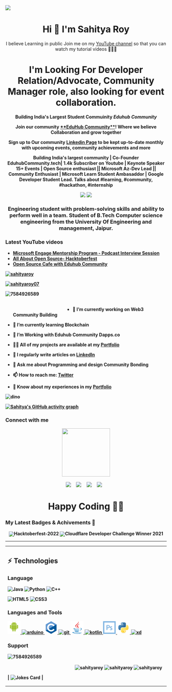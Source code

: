 ![](https://media-exp1.licdn.com/dms/image/C5616AQERgnIMqCw2cw/profile-displaybackgroundimage-shrink_350_1400/0/1634467373344?e=1646265600&v=beta&t=nJtU58MCU_FlAdTX6A_vUrBrOZuO_3nqrVAPijhQevY)

<h1 align="center">Hi 👋 I'm Sahitya Roy</h1>

<p align="center">I believe Learning in public Join me on my <a href="https://www.youtube.com/channel/UCqXTIC8hmyigUtYGVykQsug">YouTube channel</a> so that you can watch my tutorial videos 👩‍💻🙌</p>

<h1 align="center">I'm Looking For Developer Relation/Advocate, Community Manager role, also looking for event collaboration.</h1>

<p align="center"><b> Building India's Largest Student Commuinity <i>Eduhub Community</i><b></p>

<p align="center"><b>Join our community <a href="https://eduhubcommunity.tech">**EduHub Community**</a>!</b> Where we believe Collaboration and grow together</p>

<p align="center">Sign up to Our community <a href="https://www.linkedin.com/company/eduhub-community/">Linkedin Page</a> to be kept up-to-date monthly with upcoming events, community achievements and more</p>

<p align="center">Building India's largest community | Co-Founder EduhubCommunity.tech| 1.4k Subscriber on Youtube | Keynote Speaker 15+ Events | Open Source enthusiast || Microsoft Az-Dev Lead || Community Enthusiast | Microsoft Learn Student Ambasaddor | Google Developer Student Lead.
Talks about #learning, #community, #hackathon, #internship</p>
<p align="center">
   <img src="https://readme-typing-svg.herokuapp.com?color=45ffaa&size=40&width=900&height=80&lines=Welcome-to-The-World-Of-Sahitya-Roy"/>
    <img src="https://readme-typing-svg.herokuapp.com?color=7FFF00&size=40&width=900&height=80&lines=Building-India's-Largest-Student-Community"/>
</p>

<h3 align="center">Engineering student with problem-solving skills and ability to perform well in a team. Student of B.Tech Computer science engineering from the University Of Engineering and management, Jaipur.</h3>
   
   ### Latest YouTube videos

<!-- YOUTUBE-VIDEOS-LIST:START -->

- [Microsoft Engage Mentorship Program - Podcast Interview Session ](https://youtu.be/jgzvS44Tz90)
- [All About Open Source- Hacktoberfest ](https://youtu.be/pkM0cMKQYbQ)
- [Open Source Cafe with Eduhub Community](https://youtu.be/v7CUYVF7lXc)
<!-- YOUTUBE-VIDEOS-LIST:END -->

<p align="left"> <a href="https://github.com/ryo-ma/github-profile-trophy"><img src="https://github-profile-trophy.vercel.app/?username=sahityaroy" alt="sahityaroy" /></a> </p>

<p align="left"> <a href="https://twitter.com/sahityaroy07" target="blank"><img src="https://img.shields.io/twitter/follow/sahityaroy07?logo=twitter&style=for-the-badge" alt="sahityaroy07" /></a> </p>
<p><a href="https://www.buymeacoffee.com/sahityaroy"> <img align="left" src="https://cdn.buymeacoffee.com/buttons/v2/default-yellow.png" height="50" width="210" alt="7584926589" /></a></p><br><br>

- 🔭 I’m currently working on **Web3** **Community Building**

- 🌱 I’m currently learning **Blockchain**

- 👯 I’m Working with **Eduhub Community** **Dapps.co**

- 👨‍💻 All of my projects are available at my [Portfolio](https://sahityaroy.github.io/SahityaRoyProyfolio/)

- 📝 I regularly write articles on [LinkedIn](https://www.linkedin.com/in/sahitya-roy/)

- 💬 Ask me about **Programming and design Community Bonding**

- 📫 How to reach me: **[Twitter](https://twitter.com/SahityaRoy07)**

- 📄 Know about my experiences in my [Portfolio](https://sahityaroy.github.io/SahityaRoyProyfolio/)

![dino](https://storage.googleapis.com/gweb-uniblog-publish-prod/original_images/Dino_non-birthday_version.gif)

[![Sahitya's GitHub activity graph](https://activity-graph.herokuapp.com/graph?username=SahityaRoy&theme=xcode)](https://git.io/SahityaRoy)

<h3 align="left">Connect with me</h3>

<p align="center">
  <a href="https://github.com/SahityaRoy"><img src="https://avatars.githubusercontent.com/u/72821604?v=4" width=150px height=150px /></a> 
    
<p align="center">
  <a target="_blank"href="https://www.linkedin.com/in/sahitya-roy/"><img src="https://img.shields.io/badge/linkedin-%230077B5.svg?&style=for-the-badge&logo=linkedin&logoColor=white" /></a>&nbsp;&nbsp;&nbsp;&nbsp;
  <a target="_blank"href="https://twitter.com/SahityaRoy07"><img src="https://img.shields.io/badge/twitter-%231DA1F2.svg?&style=for-the-badge&logo=twitter&logoColor=white" /></a>&nbsp;&nbsp;&nbsp;&nbsp;
  <a href="mailto:sahitya.roy@uem.edu.in?subject=Hello%20Harsh,%20From%20Github"><img src="https://img.shields.io/badge/gmail-%23D14836.svg?&style=for-the-badge&logo=gmail&logoColor=white" /></a>&nbsp;&nbsp;&nbsp;&nbsp;
  <a href="https://SahityaRoy.hashnode.dev/"><img src="https://img.shields.io/badge/hashnode-%27D1203.svg?&style=for-the-badge&logo=hashnode&logoColor=blue" /></a>&nbsp;&nbsp;&nbsp;&nbsp;
</p>

<h1 align=center>Happy Coding 👨‍💻 </h1>
   
   ### My Latest Badges & Achivements 🎉 

<p align="center">
<img align="center"  src="https://dev-to-uploads.s3.amazonaws.com/uploads/badge/badge_image/131/hacktoberfest-2021-badge.png" alt=" "width="70" ><span class="hidden capitalize lg:inline">Hacktoberfest-2022</span>
  <img align="center"  src="https://user-images.githubusercontent.com/83803180/150681989-bbd7b24f-d72a-4299-a571-e221d0059c36.png" alt=" "width="120" ><span class="hidden capitalize lg:inline">Cloudflare Developer Challenge Winner 2021</span>
</p>


<hr>
<table align="center"><tr ><td valign="top" width="50%">

## ⚡ Technologies

### Language

![Java](https://img.shields.io/badge/-java-E34A86?style=flat-square&logo=java)
![Python](https://img.shields.io/badge/-Python-black?style=flat-square&logo=Python)
![C++](https://img.shields.io/badge/-C++-00599C?style=flat-square&logo=c)

![HTML5](https://img.shields.io/badge/-HTML5-E34F26?style=flat-square&logo=html5&logoColor=white)
![CSS3](https://img.shields.io/badge/-CSS3-1572B6?style=flat-square&logo=css3)

<h3 align="left">Languages and Tools</h3>
<p align="left"> <a href="https://developer.android.com" target="_blank"> <img src="https://raw.githubusercontent.com/devicons/devicon/master/icons/android/android-original-wordmark.svg" alt="android" width="40" height="40"/> </a> <a href="https://www.arduino.cc/" target="_blank"> <img src="https://cdn.worldvectorlogo.com/logos/arduino-1.svg" alt="arduino" width="40" height="40"/> </a> <a href="https://www.cprogramming.com/" target="_blank"> <img src="https://raw.githubusercontent.com/devicons/devicon/master/icons/c/c-original.svg" alt="c" width="40" height="40"/> </a> <a href="https://git-scm.com/" target="_blank"> <img src="https://www.vectorlogo.zone/logos/git-scm/git-scm-icon.svg" alt="git" width="40" height="40"/> </a> <a href="https://www.java.com" target="_blank"> <img src="https://raw.githubusercontent.com/devicons/devicon/master/icons/java/java-original.svg" alt="java" width="40" height="40"/> </a> <a href="https://kotlinlang.org" target="_blank"> <img src="https://www.vectorlogo.zone/logos/kotlinlang/kotlinlang-icon.svg" alt="kotlin" width="40" height="40"/> </a> <a href="https://www.photoshop.com/en" target="_blank"> <img src="https://raw.githubusercontent.com/devicons/devicon/master/icons/photoshop/photoshop-line.svg" alt="photoshop" width="40" height="40"/> </a> <a href="https://www.python.org" target="_blank"> <img src="https://raw.githubusercontent.com/devicons/devicon/master/icons/python/python-original.svg" alt="python" width="40" height="40"/> </a> <a href="https://www.adobe.com/products/xd.html" target="_blank"> <img src="https://cdn.worldvectorlogo.com/logos/adobe-xd.svg" alt="xd" width="40" height="40"/> </a> </p>

<h3 align="left">Support</h3>
<p><a href="https://www.buymeacoffee.com/sahityaroy"> <img align="left" src="https://cdn.buymeacoffee.com/buttons/v2/default-yellow.png" height="50" width="210" alt="7584926589" /></a></p><br><br>

<img src="https://github-readme-stats.vercel.app/api/top-langs?username=sahityaroy&show_icons=true&locale=en&layout=compact" alt="sahityaroy" />

<img src="https://github-readme-stats.vercel.app/api?username=sahityaroy&show_icons=true&locale=en" alt="sahityaroy" />

<img src="https://github-readme-streak-stats.herokuapp.com/?user=sahityaroy&" alt="sahityaroy" />

| ![Jokes Card](https://readme-jokes.vercel.app/api) |
